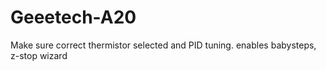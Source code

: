 # Geeetech-A20
 

Make sure correct thermistor selected and PID tuning.
enables babysteps, z-stop wizard

